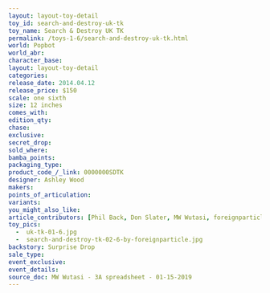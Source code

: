 ```yaml
---
layout: layout-toy-detail 
toy_id: search-and-destroy-uk-tk
toy_name: Search & Destroy UK TK
permalink: /toys-1-6/search-and-destroy-uk-tk.html
world: Popbot
world_abr: 
character_base: 
layout: layout-toy-detail
categories: 
release_date: 2014.04.12
release_price: $150 
scale: one sixth
size: 12 inches
comes_with: 
edition_qty: 
chase: 
exclusive: 
secret_drop: 
sold_where: 
bamba_points: 
packaging_type: 
product_code_/_link: 0000000SDTK
designer: Ashley Wood
makers: 
points_of_articulation: 
variants: 
you_might_also_like: 
article_contributors: [Phil Back, Don Slater, MW Wutasi, foreignparticle]
toy_pics: 
  -  uk-tk-01-6.jpg
  -  search-and-destroy-tk-02-6-by-foreignparticle.jpg
backstory: Surprise Drop
sale_type: 
event_exclusive: 
event_details: 
source_doc: MW Wutasi - 3A spreadsheet - 01-15-2019
---
```

